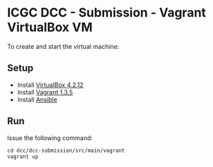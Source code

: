ICGC DCC - Submission - Vagrant VirtualBox VM
===

To create and start the virtual machine:

Setup
---
- Install [VirtualBox 4.2.12](https://www.virtualbox.org/wiki/Downloads)
- Install [Vagrant 1.3.5](http://downloads.vagrantup.com/tags/v1.3.5)
- Install [Ansible ](http://devopsu.com/guides/ansible-mac-osx.html)

Run
---
Issue the following command:
 
 	cd dcc/dcc-submission/src/main/vagrant
	vagrant up
